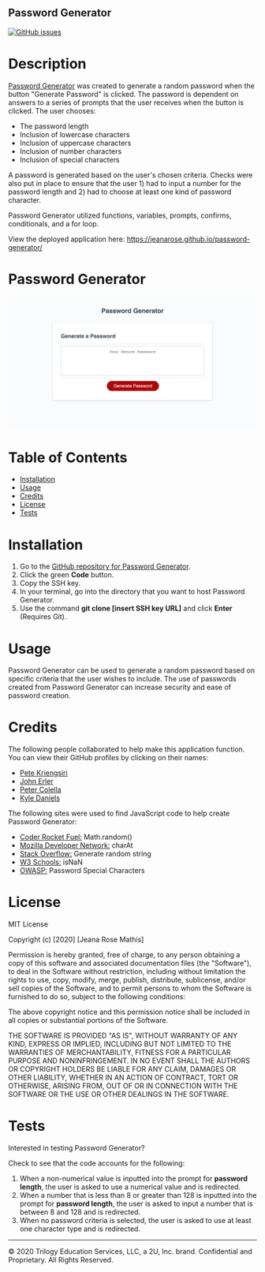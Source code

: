 ## Password Generator
[![GitHub issues](https://img.shields.io/github/issues/jeanarose/password-generator)](https://github.com/jeanarose/password-generator/issues)

# Description
[Password Generator](https://jeanarose.github.io/password-generator/) was created to generate a random password when the button "Generate Password" is clicked. The password is dependent on answers to a series of prompts that the user receives when the button is clicked. The user chooses:

* The password length
* Inclusion of lowercase characters
* Inclusion of uppercase characters
* Inclusion of number characters
* Inclusion of special characters 

A password is generated based on the user's chosen criteria. Checks were also put in place to ensure that the user 1) had to input a number for the password length and 2) had to choose at least one kind of password character.

Password Generator utilized functions, variables, prompts, confirms, conditionals, and a for loop. 

View the deployed application here: https://jeanarose.github.io/password-generator/

# Password Generator
![Screenshot of Password Generator webpage.](./assets/images/password-generator-screenshot.png)

# Table of Contents 
* [Installation](#installation)
* [Usage](#usage)
* [Credits](#credits)
* [License](#license)
* [Tests](#tests)

# Installation
1. Go to the [GitHub repository for Password Generator](https://github.com/jeanarose/password-generator).
2. Click the green **Code** button.
3. Copy the SSH key.
4. In your terminal, go into the directory that you want to host Password Generator. 
5. Use the command **git clone [insert SSH key URL]** and click **Enter** (Requires Git).

# Usage
Password Generator can be used to generate a random password based on specific criteria that the user wishes to include. The use of passwords created from Password Generator can increase security and ease of password creation.

# Credits
The following people collaborated to help make this application function. You can view their GitHub profiles by clicking on their names:
* [Pete Kriengsiri](https://github.com/pkriengsiri)
* [John Erler](https://github.com/jerler1)
* [Peter Colella](https://github.com/petercolella)
* [Kyle Daniels](https://github.com/kyledaniels)

The following sites were used to find JavaScript code to help create Password Generator:
* [Coder Rocket Fuel:](https://www.coderrocketfuel.com/article/generate-a-random-letter-from-the-alphabet-using-javascript) Math.random()
* [Mozilla Developer Network:](https://developer.mozilla.org/en-US/docs/Web/JavaScript/Reference/Global_Objects/String/charAt) charAt
* [Stack Overflow:](https://stackoverflow.com/questions/1349404/generate-random-string-characters-in-javascript) Generate random string
* [W3 Schools:](https://www.w3schools.com/jsref/jsref_isnan.asp#:~:text=The%20isNaN()%20function%20determines,from%20the%20Number%20specific%20Number.) isNaN
* [OWASP:](https://owasp.org/www-community/password-special-characters) Password Special Characters

# License
MIT License

Copyright (c) [2020] [Jeana Rose Mathis]

Permission is hereby granted, free of charge, to any person obtaining a copy
of this software and associated documentation files (the "Software"), to deal
in the Software without restriction, including without limitation the rights
to use, copy, modify, merge, publish, distribute, sublicense, and/or sell
copies of the Software, and to permit persons to whom the Software is
furnished to do so, subject to the following conditions:

The above copyright notice and this permission notice shall be included in all
copies or substantial portions of the Software.

THE SOFTWARE IS PROVIDED "AS IS", WITHOUT WARRANTY OF ANY KIND, EXPRESS OR
IMPLIED, INCLUDING BUT NOT LIMITED TO THE WARRANTIES OF MERCHANTABILITY,
FITNESS FOR A PARTICULAR PURPOSE AND NONINFRINGEMENT. IN NO EVENT SHALL THE
AUTHORS OR COPYRIGHT HOLDERS BE LIABLE FOR ANY CLAIM, DAMAGES OR OTHER
LIABILITY, WHETHER IN AN ACTION OF CONTRACT, TORT OR OTHERWISE, ARISING FROM,
OUT OF OR IN CONNECTION WITH THE SOFTWARE OR THE USE OR OTHER DEALINGS IN THE
SOFTWARE.

# Tests
Interested in testing Password Generator?

Check to see that the code accounts for the following:
1. When a non-numerical value is inputted into the prompt for **password length**, the user is asked to use a numerical value and is redirected.
2. When a number that is less than 8 or greater than 128 is inputted into the prompt for **password length**, the user is asked to input a number that is between 8 and 128 and is redirected. 
3. When no password criteria is selected, the user is asked to use at least one character type and is redirected.  

---

© 2020 Trilogy Education Services, LLC, a 2U, Inc. brand. Confidential and Proprietary. All Rights Reserved.